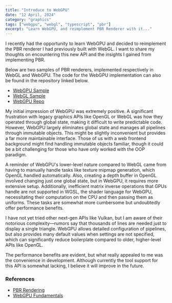 ```yaml
---
title: "Introduce to WebGPU"
date: "12 April, 2024"
category: "graphics"
tags: ["webgpu", "webgl", "typescript", "pbr"]
excerpt: "Learn WebGPU, and reimplement PBR Renderer with it..."
---
```


I recently had the opportunity to learn WebGPU and decided to reimplement the PBR renderer I had previously built with WebGL. I want to share my thoughts on encountering this new API and the insights I gained from implementing PBR.

Below are two samples of PBR renderers, implemented respectively in WebGL and WebGPU. The code for the WebGPU implementation can also be found in the repository linked below.

- [WebGPU Sample](https://waynechoidev.github.io/webgpu-pbr/)
- [WebGL Sample](https://waynechoidev.github.io/web-pbr/)
- [WebGPU Repo](https://github.com/waynechoidev/webgpu-pbr/)

My initial impression of WebGPU was extremely positive. A significant frustration with legacy graphics APIs like OpenGL or WebGL was how they operated through global state, making it difficult to write predictable code. However, WebGPU largely eliminates global state and manages all pipelines through immutable objects. This might be slightly inconvenient but provides a far more maintainable interface. Those of us with a web frontend background might find handling immutable objects familiar, though it could be a bit challenging for those who have only worked with the OOP paradigm.

A reminder of WebGPU's lower-level nature compared to WebGL came from having to manually handle tasks like texture mipmap generation, which OpenGL handled automatically. Also, creating a depth buffer in OpenGL involved changing just one global state, but in WebGPU, it requires more extensive setup. Additionally, inefficient matrix inverse operations that GPUs handle are not supported in WGSL, the shader language for WebGPU, necessitating their computation on the CPU and then passing them as uniforms. These tasks are somewhat more cumbersome but undoubtedly offer performance benefits.

I have not yet tried other next-gen APIs like Vulkan, but I am aware of their notorious complexity—rumors say that thousands of lines are needed just to display a single triangle. WebGPU allows detailed configuration of pipelines, but also provides many default values when settings are not specified, which can significantly reduce boilerplate compared to older, higher-level APIs like OpenGL.

The performance benefits are evident, but what really appealed to me was the convenience in development. Although currently the tool support for this API is somewhat lacking, I believe it will improve in the future.

### References

- [PBR Rendering](https://waynechoi.dev/post/pbr-rendering/)
- [WebGPU Fundamentals](https://webgpufundamentals.org/)
